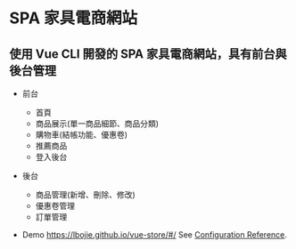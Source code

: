 # SPA 家具電商網站
## 使用 Vue CLI 開發的 SPA 家具電商網站，具有前台與後台管理

* 前台
  * 首頁
  * 商品展示(單一商品細節、商品分類)
  * 購物車(結帳功能、優惠卷)
  * 推薦商品
  * 登入後台
* 後台
  * 商品管理(新增、刪除、修改)
  * 優惠卷管理
  * 訂單管理
  
* Demo
<https://lbojie.github.io/vue-store/#/>
See [Configuration Reference](https://cli.vuejs.org/config/).
